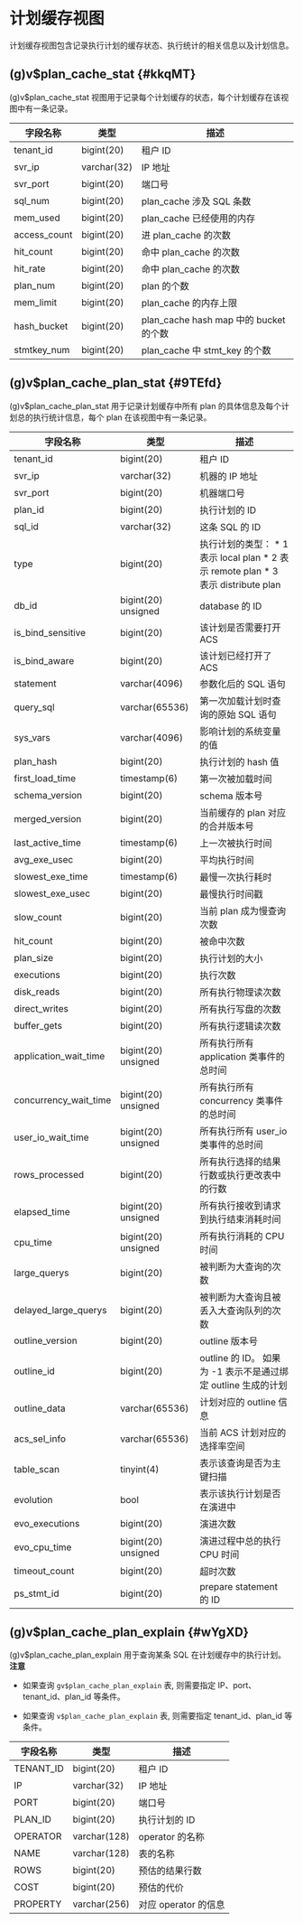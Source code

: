 计划缓存视图 
===========================

计划缓存视图包含记录执行计划的缓存状态、执行统计的相关信息以及计划信息。

(g)v$plan_cache_stat {#kkqMT}
-----------------------------

(g)v$plan_cache_stat 视图用于记录每个计划缓存的状态，每个计划缓存在该视图中有一条记录。


|   **字段名称**   |   **类型**    |              **描述**               |
|--------------|-------------|-----------------------------------|
| tenant_id    | bigint(20)  | 租户 ID                             |
| svr_ip       | varchar(32) | IP 地址                             |
| svr_port     | bigint(20)  | 端口号                               |
| sql_num      | bigint(20)  | plan_cache 涉及 SQL 条数              |
| mem_used     | bigint(20)  | plan_cache 已经使用的内存                |
| access_count | bigint(20)  | 进 plan_cache 的次数                  |
| hit_count    | bigint(20)  | 命中 plan_cache 的次数                 |
| hit_rate     | bigint(20)  | 命中 plan_cache 的次数                 |
| plan_num     | bigint(20)  | plan 的个数                          |
| mem_limit    | bigint(20)  | plan_cache 的内存上限                  |
| hash_bucket  | bigint(20)  | plan_cache hash map 中的 bucket 的个数 |
| stmtkey_num  | bigint(20)  | plan_cache 中 stmt_key 的个数         |



(g)v$plan_cache_plan_stat {#9TEfd}
----------------------------------

(g)v$plan_cache_plan_stat 用于记录计划缓存中所有 plan 的具体信息及每个计划总的执行统计信息，每个 plan 在该视图中有一条记录。


|       **字段名称**        |       **类型**        |                                                                                                      **描述**                                                                                                      |
|-----------------------|---------------------|------------------------------------------------------------------------------------------------------------------------------------------------------------------------------------------------------------------|
| tenant_id             | bigint(20)          | 租户 ID                                                                                                                                                                                                            |
| svr_ip                | varchar(32)         | 机器的 IP 地址                                                                                                                                                                                                        |
| svr_port              | bigint(20)          | 机器端口号                                                                                                                                                                                                            |
| plan_id               | bigint(20)          | 执行计划的 ID                                                                                                                                                                                                         |
| sql_id                | varchar(32)         | 这条 SQL 的 ID                                                                                                                                                                                                      |
| type                  | bigint(20)          | 执行计划的类型：  * 1 表示 local plan   * 2 表示 remote plan   * 3 表示 distribute plan    |
| db_id                 | bigint(20) unsigned | database 的 ID                                                                                                                                                                                                    |
| is_bind_sensitive     | bigint(20)          | 该计划是否需要打开 ACS                                                                                                                                                                                                    |
| is_bind_aware         | bigint(20)          | 该计划已经打开了 ACS                                                                                                                                                                                                     |
| statement             | varchar(4096)       | 参数化后的 SQL 语句                                                                                                                                                                                                     |
| query_sql             | varchar(65536)      | 第一次加载计划时查询的原始 SQL 语句                                                                                                                                                                                             |
| sys_vars              | varchar(4096)       | 影响计划的系统变量的值                                                                                                                                                                                                      |
| plan_hash             | bigint(20)          | 执行计划的 hash 值                                                                                                                                                                                                     |
| first_load_time       | timestamp(6)        | 第一次被加载时间                                                                                                                                                                                                         |
| schema_version        | bigint(20)          | schema 版本号                                                                                                                                                                                                       |
| merged_version        | bigint(20)          | 当前缓存的 plan 对应的合并版本号                                                                                                                                                                                              |
| last_active_time      | timestamp(6)        | 上一次被执行时间                                                                                                                                                                                                         |
| avg_exe_usec          | bigint(20)          | 平均执行时间                                                                                                                                                                                                           |
| slowest_exe_time      | timestamp(6)        | 最慢一次执行耗时                                                                                                                                                                                                         |
| slowest_exe_usec      | bigint(20)          | 最慢执行时间戳                                                                                                                                                                                                          |
| slow_count            | bigint(20)          | 当前 plan 成为慢查询次数                                                                                                                                                                                                  |
| hit_count             | bigint(20)          | 被命中次数                                                                                                                                                                                                            |
| plan_size             | bigint(20)          | 执行计划的大小                                                                                                                                                                                                          |
| executions            | bigint(20)          | 执行次数                                                                                                                                                                                                             |
| disk_reads            | bigint(20)          | 所有执行物理读次数                                                                                                                                                                                                        |
| direct_writes         | bigint(20)          | 所有执行写盘的次数                                                                                                                                                                                                        |
| buffer_gets           | bigint(20)          | 所有执行逻辑读次数                                                                                                                                                                                                        |
| application_wait_time | bigint(20) unsigned | 所有执行所有 application 类事件的总时间                                                                                                                                                                                       |
| concurrency_wait_time | bigint(20) unsigned | 所有执行所有 concurrency 类事件的总时间                                                                                                                                                                                       |
| user_io_wait_time     | bigint(20) unsigned | 所有执行所有 user_io 类事件的总时间                                                                                                                                                                                           |
| rows_processed        | bigint(20)          | 所有执行选择的结果行数或执行更改表中的行数                                                                                                                                                                                            |
| elapsed_time          | bigint(20) unsigned | 所有执行接收到请求到执行结束消耗时间                                                                                                                                                                                               |
| cpu_time              | bigint(20) unsigned | 所有执行消耗的 CPU 时间                                                                                                                                                                                                   |
| large_querys          | bigint(20)          | 被判断为大查询的次数                                                                                                                                                                                                       |
| delayed_large_querys  | bigint(20)          | 被判断为大查询且被丢入大查询队列的次数                                                                                                                                                                                              |
| outline_version       | bigint(20)          | outline 版本号                                                                                                                                                                                                      |
| outline_id            | bigint(20)          | outline 的 ID。 如果为 -1 表示不是通过绑定 outline 生成的计划                                                                                                                                                      |
| outline_data          | varchar(65536)      | 计划对应的 outline 信息                                                                                                                                                                                                 |
| acs_sel_info          | varchar(65536)      | 当前 ACS 计划对应的选择率空间                                                                                                                                                                                                |
| table_scan            | tinyint(4)          | 表示该查询是否为主键扫描                                                                                                                                                                                                     |
| evolution             | bool                | 表示该执行计划是否在演进中                                                                                                                                                                                                    |
| evo_executions        | bigint(20)          | 演进次数                                                                                                                                                                                                             |
| evo_cpu_time          | bigint(20) unsigned | 演进过程中总的执行 CPU 时间                                                                                                                                                                                                 |
| timeout_count         | bigint(20)          | 超时次数                                                                                                                                                                                                             |
| ps_stmt_id            | bigint(20)          | prepare statement 的 ID                                                                                                                                                                                           |



(g)v$plan_cache_plan_explain {#wYgXD}
-------------------------------------

(g)v$plan_cache_plan_explain 用于查询某条 SQL 在计划缓存中的执行计划。
**注意**



* 如果查询 `gv$plan_cache_plan_explain` 表, 则需要指定 IP、port、tenant_id、plan_id 等条件。

  

* 如果查询 `v$plan_cache_plan_explain` 表, 则需要指定 tenant_id、plan_id 等条件。

  





| **字段名称**  |    **类型**    |     **描述**      |
|-----------|--------------|-----------------|
| TENANT_ID | bigint(20)   | 租户 ID           |
| IP        | varchar(32)  | IP 地址           |
| PORT      | bigint(20)   | 端口号             |
| PLAN_ID   | bigint(20)   | 执行计划的 ID        |
| OPERATOR  | varchar(128) | operator 的名称    |
| NAME      | varchar(128) | 表的名称            |
| ROWS      | bigint(20)   | 预估的结果行数         |
| COST      | bigint(20)   | 预估的代价           |
| PROPERTY  | varchar(256) | 对应 operator 的信息 |


